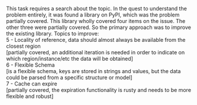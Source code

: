 
This task requires a search about the topic. In the quest to understand the problem entirely, it was found a library on PyPI, which was the problem partially covered. This library wholly covered four items on the issue.  The other three were partially covered. So the primary approach was to improve the existing library.
Topics to improve:<br />
5 - Locality of reference, data should almost always be available from the closest region<br />
    [partially covered, an additional iteration is needed in order to indicate on which region/instance/etc the data will be obtained]<br />
6 - Flexible Schema<br />
    [is a flexible schema, keys are stored in strings and values, but the data could be parsed from a specific structure or model]<br />
7 - Cache can expire<br />
    [partially covered, the expiration functionality is rusty and needs to be more flexible and robust]<br />
